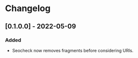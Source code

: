 # Changelog

## [0.1.0.0] - 2022-05-09

### Added

* Seocheck now removes fragments before considering URIs.

